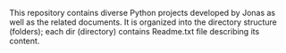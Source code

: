 This repository contains diverse Python projects developed by Jonas as well as
the related documents. It is organized into the directory structure (folders);
each dir (directory) contains Readme.txt file describing its content.
